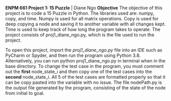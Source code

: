 **ENPM 661 Project 1: 15 Puzzle** |
Diane Ngo
**Objective**
The objective of this project is to code a 15 Puzzle in Python.
The libraries used are: numpy, copy, and time. Numpy is used for all matrix operations. Copy is used for deep copying a node and saving it to another variable with all changes kept. Time is used to keep track of how long the program takes to operate.
The project consists of proj1_diane_ngo.py, which is the file used to run the project.

To open this project, import the _proj1_diane_ngo.py_ file into an IDE such as PyCharm or Spyder, and then run the program using Python 3.8.
Alternatively, you can run python proj1_diane_ngo.py in terminal when in the base directory. 
To change the test case in the program, you must comment out the **first** node_state_i and then copy one of the test cases into the **second** node_state_i. 
All 5 of the test cases are formatted properly so that it can be copy pasted into the variable with no issue.
The file nodePath.py is the output file generated by the program, consisting of the state of the node from initial to goal.